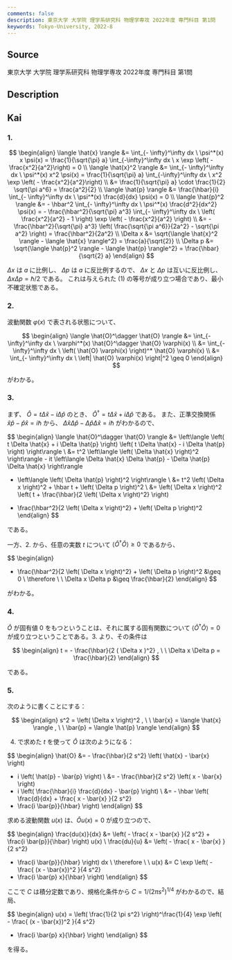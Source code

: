 ```yaml
---
comments: false
description: 東京大学 大学院 理学系研究科 物理学専攻 2022年度 専門科目 第1問
keywords: Tokyo-University, 2022-8
---
```


## Source
東京大学 大学院 理学系研究科 物理学専攻 2022年度 専門科目 第1問

## Description

## Kai
### 1. 
$$
\begin{align}
\langle \hat{x} \rangle &= \int_{- \infty}^\infty dx \  \psi^*(x) x \psi(x) = \frac{1}{\sqrt{\pi} a} \int_{-\infty}^\infty dx \  x \exp \left( - \frac{x^2}{a^2}\right) = 0 \\
\langle \hat{x}^2 \rangle &= \int_{- \infty}^\infty dx \  \psi^*(x) x^2 \psi(x) = \frac{1}{\sqrt{\pi} a} \int_{-\infty}^\infty dx \  x^2 \exp \left( - \frac{x^2}{a^2}\right) \\
&= \frac{1}{\sqrt{\pi} a} \cdot \frac{1}{2} \sqrt{\pi a^6} = \frac{a^2}{2} \\
\langle \hat{p} \rangle &= \frac{\hbar}{i} \int_{- \infty}^\infty dx \  \psi^*(x) \frac{d}{dx} \psi(x) = 0 \\
\langle \hat{p}^2 \rangle &= - \hbar^2 \int_{- \infty}^\infty dx \  \psi^*(x) \frac{d^2}{dx^2} \psi(x) = - \frac{\hbar^2}{\sqrt{\pi} a^3} \int_{- \infty}^\infty dx \  \left( \frac{x^2}{a^2} - 1 \right) \exp \left( - \frac{x^2}{a^2} \right) \\
&= - \frac{\hbar^2}{\sqrt{\pi} a^3} \left( \frac{\sqrt{\pi a^6}}{2a^2} - \sqrt{\pi a^2} \right) = \frac{\hbar^2}{2a^2} \\
\Delta x &= \sqrt{\langle \hat{x}^2 \rangle - \langle \hat{x} \rangle^2} = \frac{a}{\sqrt{2}} \\
\Delta p &= \sqrt{\langle \hat{p}^2 \rangle - \langle \hat{p} \rangle^2} = \frac{\hbar}{\sqrt{2} a}
\end{align}
$$

$\Delta x$ は $a$ に比例し、 $\Delta p$ は $a$ に反比例するので、
$\Delta x$ と $\Delta p$ は互いに反比例し、
$\Delta x \Delta p = \hbar / 2$ である。
これは与えられた (1) の等号が成り立つ場合であり、最小不確定状態である。

### 2.
波動関数 $\varphi(x)$ で表される状態について、

$$
\begin{align}
\langle \hat{O}^\dagger \hat{O} \rangle &= \int_{- \infty}^\infty dx \ \varphi^*(x) \hat{O}^\dagger \hat{O} \varphi(x) \\
&= \int_{- \infty}^\infty dx \ \left( \hat{O} \varphi(x) \right)^* \hat{O} \varphi(x) \\
&= \int_{- \infty}^\infty dx \ \left| \hat{O} \varphi(x) \right|^2 \geq 0
\end{align}
$$

がわかる。

### 3. 
まず、 $\hat{O} = t \Delta \hat{x} - i \Delta \hat{p}$ のとき、
$\hat{O}^\dagger = t \Delta \hat{x} + i \Delta \hat{p}$ である。
また、正準交換関係 $\hat{x} \hat{p} - \hat{p} \hat{x} = i \hbar$ から、
$\Delta \hat{x} \Delta \hat{p} - \Delta \hat{p} \Delta \hat{x} = i \hbar$
がわかるので、

$$
\begin{align}
\langle \hat{O}^\dagger \hat{O} \rangle
&= \left\langle
\left( t \Delta \hat{x} + i \Delta \hat{p} \right)
\left( t \Delta \hat{x} - i \Delta \hat{p} \right)
\right\rangle \\
&= t^2 \left\langle \left( \Delta \hat{x} \right)^2 \right\rangle - it \left\langle
\Delta \hat{x} \Delta \hat{p} - \Delta \hat{p} \Delta \hat{x}
\right\rangle
+ \left\langle \left( \Delta \hat{p} \right)^2 \right\rangle \\
&= t^2 \left( \Delta x \right)^2 + \hbar t + \left( \Delta p \right)^2 \\
&= \left( \Delta x \right)^2 \left( t + \frac{\hbar}{2 \left( \Delta x \right)^2} \right)
- \frac{\hbar^2}{2 \left( \Delta x \right)^2} + \left( \Delta p \right)^2
\end{align}
$$

である。

一方、2. から、任意の実数 $t$ について $\langle \hat{O}^\dagger \hat{O} \rangle \geq 0$ であるから、

$$
\begin{align}
- \frac{\hbar^2}{2 \left( \Delta x \right)^2} + \left( \Delta p \right)^2 &\geq 0 \\
\therefore \ \ \Delta x \Delta p &\geq \frac{\hbar}{2}
\end{align}
$$

がわかる。

### 4.
$\hat{O}$ が固有値 $0$ をもつということは、それに属する固有関数について
$\langle \hat{O}^\dagger \hat{O} \rangle = 0$
が成り立つということである。3. より、その条件は
   
$$
\begin{align}
t = - \frac{\hbar}{2 ( \Delta x )^2}
, \ \ 
\Delta x \Delta p = \frac{\hbar}{2}
\end{align}
$$

である。

### 5.
次のように書くことにする：

$$
\begin{align}
s^2 = \left( \Delta x \right)^2
, \ \ 
\bar{x} = \langle \hat{x} \rangle
, \ \ 
\bar{p} = \langle \hat{p} \rangle
\end{align}
$$

4. で求めた $t$ を使って $\hat{O}$ は次のようになる：

$$
\begin{align}
\hat{O}
&= - \frac{\hbar}{2 s^2} \left( \hat{x} - \bar{x} \right)
- i \left( \hat{p} - \bar{p} \right) \\
&= - \frac{\hbar}{2 s^2} \left( x - \bar{x} \right)
- i \left( \frac{\hbar}{i} \frac{d}{dx} - \bar{p} \right) \\
&= - \hbar \left( \frac{d}{dx} + \frac{ x - \bar{x} }{2 s^2} 
- \frac{i \bar{p}}{\hbar} \right)
\end{align}
$$

求める波動関数 $u(x)$ は、$\hat{O} u(x) = 0$ が成り立つので、

$$
\begin{align}
\frac{du(x)}{dx}
&= \left( - \frac{ x - \bar{x} }{2 s^2} + \frac{i \bar{p}}{\hbar} \right) u(x) \\
\frac{du}{u}
&=
\left( - \frac{ x - \bar{x} }{2 s^2} 
+ \frac{i \bar{p}}{\hbar} \right) dx \\
\therefore \ \ 
u(x) &= C \exp \left( - \frac{ (x - \bar{x})^2 }{4 s^2}
+ \frac{i \bar{p} x}{\hbar} \right)
\end{align}
$$

ここで $C$ は積分定数であり、規格化条件から $C = 1/(2 \pi s^2)^{1/4}$ がわかるので、結局、

$$
\begin{align}
u(x) = \left( \frac{1}{2 \pi s^2} \right)^\frac{1}{4}
\exp \left( - \frac{ (x - \bar{x})^2 }{4 s^2}
+ \frac{i \bar{p} x}{\hbar} \right)
\end{align}
$$

を得る。